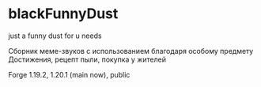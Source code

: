 # blackFunnyDust
just a funny dust for u needs

Сборник меме-звуков с использованием благодаря особому предмету
Достижения, рецепт пыли, покупка у жителей

Forge 1.19.2, 1.20.1 (main now), public
